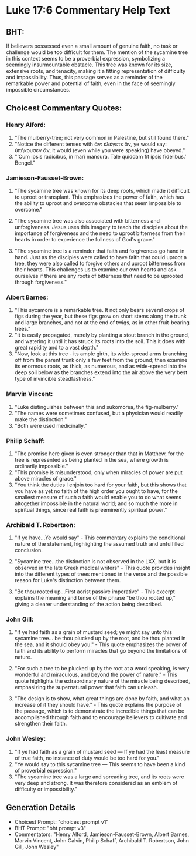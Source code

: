 # Luke 17:6 Commentary Help Text

## BHT:
If believers possessed even a small amount of genuine faith, no task or challenge would be too difficult for them. The mention of the sycamine tree in this context seems to be a proverbial expression, symbolizing a seemingly insurmountable obstacle. This tree was known for its size, extensive roots, and tenacity, making it a fitting representation of difficulty and impossibility. Thus, this passage serves as a reminder of the remarkable power and potential of faith, even in the face of seemingly impossible circumstances.

## Choicest Commentary Quotes:
### Henry Alford:
1. "The mulberry-tree; not very common in Palestine, but still found there."
2. "Notice the different tenses with ἄν: ἐλέγετε ἄν, ye would say: ὑπήκουσεν ἄν, it would (even while you were speaking) have obeyed."
3. "‘Cum ipsis radicibus, in mari mansura. Tale quiddam fit ipsis fidelibus.’ Bengel."

### Jamieson-Fausset-Brown:
1. "The sycamine tree was known for its deep roots, which made it difficult to uproot or transplant. This emphasizes the power of faith, which has the ability to uproot and overcome obstacles that seem impossible to overcome." 

2. "The sycamine tree was also associated with bitterness and unforgiveness. Jesus uses this imagery to teach the disciples about the importance of forgiveness and the need to uproot bitterness from their hearts in order to experience the fullness of God's grace." 

3. "The sycamine tree is a reminder that faith and forgiveness go hand in hand. Just as the disciples were called to have faith that could uproot a tree, they were also called to forgive others and uproot bitterness from their hearts. This challenges us to examine our own hearts and ask ourselves if there are any roots of bitterness that need to be uprooted through forgiveness."

### Albert Barnes:
1. "This sycamore is a remarkable tree. It not only bears several crops of figs during the year, but these figs grow on short stems along the trunk and large branches, and not at the end of twigs, as in other fruit-bearing trees." 
2. "It is easily propagated, merely by planting a stout branch in the ground, and watering it until it has struck its roots into the soil. This it does with great rapidity and to a vast depth."
3. "Now, look at this tree - its ample girth, its wide-spread arms branching off from the parent trunk only a few feet from the ground; then examine its enormous roots, as thick, as numerous, and as wide-spread into the deep soil below as the branches extend into the air above the very best type of invincible steadfastness."

### Marvin Vincent:
1. "Luke distinguishes between this and sukomorea, the fig-mulberry." 
2. "The names were sometimes confused, but a physician would readily make the distinction."
3. "Both were used medicinally."

### Philip Schaff:
1. "The promise here given is even stronger than that in Matthew, for the tree is represented as being planted in the sea, where growth is ordinarily impossible."
2. "This promise is misunderstood, only when miracles of power are put above miracles of grace."
3. "You think the duties I enjoin too hard for your faith, but this shows that you have as yet no faith of the high order you ought to have, for the smallest measure of such a faith would enable you to do what seems altogether impossible in the natural world; and so much the more in spiritual things, since real faith is preeminently spiritual power."

### Archibald T. Robertson:
1. "If ye have...Ye would say" - This commentary explains the conditional nature of the statement, highlighting the assumed truth and unfulfilled conclusion. 

2. "Sycamine tree...the distinction is not observed in the LXX, but it is observed in the late Greek medical writers" - This quote provides insight into the different types of trees mentioned in the verse and the possible reason for Luke's distinction between them. 

3. "Be thou rooted up...First aorist passive imperative" - This excerpt explains the meaning and tense of the phrase "be thou rooted up," giving a clearer understanding of the action being described.

### John Gill:
1. "If ye had faith as a grain of mustard seed; ye might say unto this sycamine tree... be thou plucked up by the root, and be thou planted in the sea, and it should obey you." - This quote emphasizes the power of faith and its ability to perform miracles that go beyond the limitations of nature.

2. "For such a tree to be plucked up by the root at a word speaking, is very wonderful and miraculous, and beyond the power of nature." - This quote highlights the extraordinary nature of the miracle being described, emphasizing the supernatural power that faith can unleash.

3. "The design is to show, what great things are done by faith, and what an increase of it they should have." - This quote explains the purpose of the passage, which is to demonstrate the incredible things that can be accomplished through faith and to encourage believers to cultivate and strengthen their faith.

### John Wesley:
1. "If ye had faith as a grain of mustard seed — If ye had the least measure of true faith, no instance of duty would be too hard for you."
2. "Ye would say to this sycamine tree — This seems to have been a kind of proverbial expression."
3. "The sycamine tree was a large and spreading tree, and its roots were very deep and strong. It was therefore considered as an emblem of difficulty or impossibility."


## Generation Details
- Choicest Prompt: "choicest prompt v1"
- BHT Prompt: "bht prompt v3"
- Commentators: "Henry Alford, Jamieson-Fausset-Brown, Albert Barnes, Marvin Vincent, John Calvin, Philip Schaff, Archibald T. Robertson, John Gill, John Wesley"
